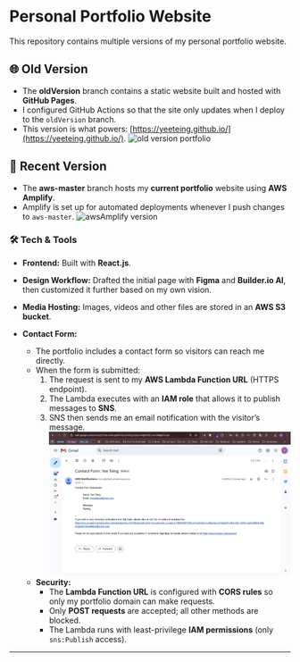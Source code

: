 # Personal Portfolio Website

This repository contains multiple versions of my personal portfolio website.

## 🌐 Old Version
- The **oldVersion** branch contains a static website built and hosted with **GitHub Pages**.
- I configured GitHub Actions so that the site only updates when I deploy to the `oldVersion` branch.
- This version is what powers: [https://yeeteing.github.io/](https://yeeteing.github.io/).
![old version portfolio](gitAssets/oldVersion-page.png)


## 🚀 Recent Version
- The **aws-master** branch hosts my **current portfolio** website using **AWS Amplify**.
- Amplify is set up for automated deployments whenever I push changes to `aws-master`.
![awsAmplify version](gitAssets/awsAmplify-version.gif)

### 🛠️ Tech & Tools
- **Frontend:** Built with **React.js**.  
- **Design Workflow:** Drafted the initial page with **Figma** and **Builder.io AI**, then customized it further based on my own vision.  
- **Media Hosting:** Images, videos and other files are stored in an **AWS S3 bucket**.  

- **Contact Form:**  
  - The portfolio includes a contact form so visitors can reach me directly.  
  - When the form is submitted:
    1. The request is sent to my **AWS Lambda Function URL** (HTTPS endpoint).  
    2. The Lambda executes with an **IAM role** that allows it to publish messages to **SNS**.  
    3. SNS then sends me an email notification with the visitor’s message.  
![contact form email](gitAssets/contactFormEmail.png)
  - **Security:**  
    - The **Lambda Function URL** is configured with **CORS rules** so only my portfolio domain can make requests.  
    - Only **POST requests** are accepted; all other methods are blocked.  
    - The Lambda runs with least-privilege **IAM permissions** (only `sns:Publish` access).  
---

